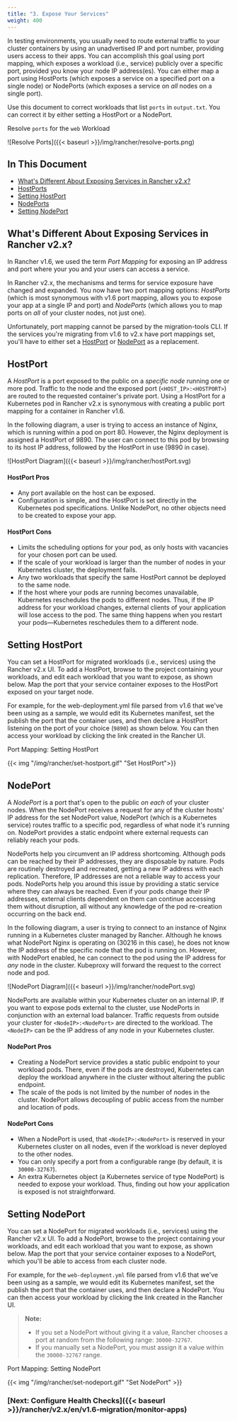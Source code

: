 ```yaml
---
title: "3. Expose Your Services"
weight: 400
---
```


In testing environments, you usually need to route external traffic to your cluster containers by using an unadvertised IP and port number, providing users access to their apps. You can accomplish this goal using port mapping, which exposes a workload (i.e., service) publicly over a specific port, provided you know your node IP address(es). You can either map a port using HostPorts (which exposes a service on a specified port on a single node) or NodePorts (which exposes a service on _all_ nodes on a single port).

Use this document to correct workloads that list `ports` in `output.txt`. You can correct it by either setting a HostPort or a NodePort.

<figcaption>Resolve <code>ports</code> for the <code>web</code> Workload</figcaption>

![Resolve Ports]({{< baseurl >}}/img/rancher/resolve-ports.png)


## In This Document

<!-- TOC -->

- [What's Different About Exposing Services in Rancher v2.x?](#what-s-different-about-exposing-services-in-rancher-v2-x)
- [HostPorts](#hostport)
- [Setting HostPort](#setting-hostport)
- [NodePorts](#nodeport)
- [Setting NodePort](#setting-nodeport)

<!-- /TOC -->

## What's Different About Exposing Services in Rancher v2.x?

In Rancher v1.6, we used the term _Port Mapping_ for exposing an IP address and port where your you and your users can access a service. 

In Rancher v2.x, the mechanisms and terms for service exposure have changed and expanded. You now have two port mapping options: _HostPorts_ (which is most synonymous with v1.6 port mapping, allows you to expose your app at a single IP and port) and _NodePorts_ (which allows you to map ports on _all_ of your cluster nodes, not just one).

Unfortunately, port mapping cannot be parsed by the migration-tools CLI. If the services you're migrating from v1.6 to v2.x have port mappings set, you'll have to either set a [HostPort](#hostport) or [NodePort](#nodeport) as a replacement.

## HostPort

A _HostPort_ is a port exposed to the public on a _specific node_ running one or more pod. Traffic to the node and the exposed port (`<HOST_IP>:<HOSTPORT>`) are routed to the requested container's private port. Using a HostPort for a Kubernetes pod in Rancher v2.x is synonymous with creating a public port mapping for a container in Rancher v1.6. 

In the following diagram, a user is trying to access an instance of Nginx, which is running within a pod on port 80. However, the Nginx deployment is assigned a HostPort of 9890. The user can connect to this pod by browsing to its host IP address, followed by the HostPort in use (9890 in case).

![HostPort Diagram]({{< baseurl >}}/img/rancher/hostPort.svg)


#### HostPort Pros

- Any port available on the host can be exposed. 
- Configuration is simple, and the HostPort is set directly in the Kubernetes pod specifications. Unlike NodePort, no other objects need to be created to expose your app. 

#### HostPort Cons

- Limits the scheduling options for your pod, as only hosts with vacancies for your chosen port can be used.
- If the scale of your workload is larger than the number of nodes in your Kubernetes cluster, the deployment fails.
- Any two workloads that specify the same HostPort cannot be deployed to the same node.
- If the host where your pods are running becomes unavailable, Kubernetes reschedules the pods to different nodes. Thus, if the IP address for your workload changes, external clients of your application will lose access to the pod. The same thing happens when you restart your pods—Kubernetes reschedules them to a different node.

## Setting HostPort

You can set a HostPort for migrated workloads (i.e., services) using the Rancher v2.x UI. To add a HostPort, browse to the project containing your workloads, and edit each workload that you want to expose, as shown below. Map the port that your service container exposes to the HostPort exposed on your target node.

For example, for the web-deployment.yml file parsed from v1.6 that we've been using as a sample, we would edit its Kubernetes manifest, set the publish the port that the container uses, and then declare a HostPort listening on the port of your choice (`9890`) as shown below. You can then access your workload by clicking the link created in the Rancher UI. 

<figcaption>Port Mapping: Setting HostPort</figcaption>

{{< img "/img/rancher/set-hostport.gif" "Set HostPort">}}

## NodePort

A _NodePort_ is a port that's open to the public _on each_ of your cluster nodes. When the NodePort receives a request for any of the cluster hosts' IP address for the set NodePort value, NodePort (which is a Kubernetes service) routes traffic to a specific pod, regardless of what node it's running on. NodePort provides a static endpoint where external requests can reliably reach your pods.

NodePorts help you circumvent an IP address shortcoming. Although pods can be reached by their IP addresses, they are disposable by nature. Pods are routinely destroyed and recreated, getting a new IP address with each replication. Therefore, IP addresses are not a reliable way to access your pods. NodePorts help you around this issue by providing a static service where they can always be reached.  Even if your pods change their IP addresses, external clients dependent on them can continue accessing them without disruption, all without any knowledge of the pod re-creation occurring on the back end.

In the following diagram, a user is trying to connect to an instance of Nginx running in a Kubernetes cluster managed by Rancher. Although he knows what NodePort Nginx is operating on (30216 in this case), he does not know the IP address of the specific node that the pod is running on. However, with NodePort enabled, he can connect to the pod using the IP address for _any_ node in the cluster. Kubeproxy will forward the request to the correct node and pod.  

![NodePort Diagram]({{< baseurl >}}/img/rancher/nodePort.svg)

NodePorts are available within your Kubernetes cluster on an internal IP. If you want to expose pods external to the cluster, use NodePorts in conjunction with an external load balancer. Traffic requests from outside your cluster for `<NodeIP>:<NodePort>` are directed to the workload. The `<NodeIP>` can be the IP address of any node in your Kubernetes cluster.

#### NodePort Pros

- Creating a NodePort service provides a static public endpoint to your workload pods. There, even if the pods are destroyed, Kubernetes can deploy the workload anywhere in the cluster without altering the public endpoint.
- The scale of the pods is not limited by the number of nodes in the cluster. NodePort allows decoupling of public access from the number and location of pods.

#### NodePort Cons

- When a NodePort is used, that `<NodeIP>:<NodePort>` is reserved in your Kubernetes cluster on all nodes, even if the workload is never deployed to the other nodes.
- You can only specify a port from a configurable range (by default, it is `30000-32767`).
- An extra Kubernetes object (a Kubernetes service of type NodePort) is needed to expose your workload. Thus, finding out how your application is exposed is not straightforward.

## Setting NodePort

You can set a NodePort for migrated workloads (i.e., services) using the Rancher v2.x UI. To add a NodePort, browse to the project containing your workloads, and edit each workload that you want to expose, as shown below. Map the port that your service container exposes to a NodePort, which you'll be able to access from each cluster node.

For example, for the `web-deployment.yml` file parsed from v1.6 that we've been using as a sample, we would edit its Kubernetes manifest, set the publish the port that the container uses, and then declare a NodePort. You can then access your workload by clicking the link created in the Rancher UI. 

>**Note:** 
>
>- If you set a NodePort without giving it a value, Rancher chooses a port at random from the following range: `30000-32767`.
>- If you manually set a NodePort, you must assign it a value within the `30000-32767` range.

<figcaption>Port Mapping: Setting NodePort</figcaption>

{{< img "/img/rancher/set-nodeport.gif" "Set NodePort" >}}

### [Next: Configure Health Checks]({{< baseurl >}}/rancher/v2.x/en/v1.6-migration/monitor-apps)
